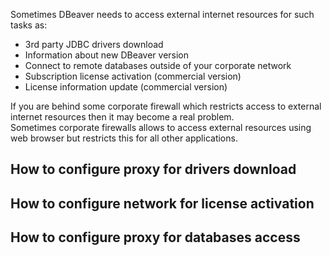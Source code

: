 Sometimes DBeaver needs to access external internet resources for such tasks as:

- 3rd party JDBC drivers download
- Information about new DBeaver version
- Connect to remote databases outside of your corporate network
- Subscription license activation (commercial version)
- License information update (commercial version)


If you are behind some corporate firewall which restricts access to external internet resources then it may become a real problem.  
Sometimes corporate firewalls allows to access external resources using web browser but restricts this for all other applications.  

## How to configure proxy for drivers download

## How to configure network for license activation


## How to configure proxy for databases access
